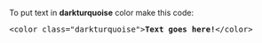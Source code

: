 To put text in <b>darkturquoise</b> color make this code:
<pre>&lt;color class="darkturquoise"&gt;<b>Text goes here!</b>&lt;/color&gt;</pre>
